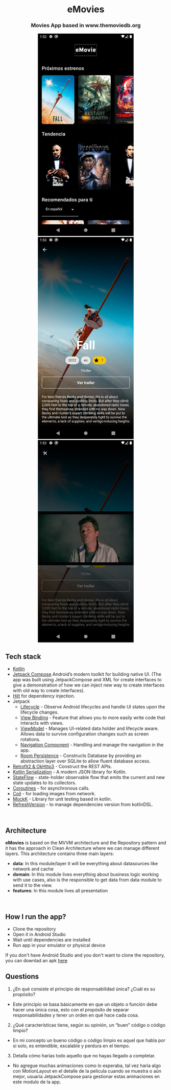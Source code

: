 <h1 align="center">eMovies</h1>

<h3 align="center">
Movies App based in www.themoviedb.org
</h3>

<div align="center">
<img src="/previews/home.png" width="300"/>
    
<img src="/previews/detail.png" width="300"/>
   
<img src="/previews/trailer.png" width="300"/>
</div>


## Tech stack
- [Kotlin](https://kotlinlang.org/)
- [Jetpack Compose](https://developer.android.com/jetpack/compose) Android’s modern toolkit for building native UI. (The app was built using JetpackCompose and XML for create interfaces to give a demonstration of how we can inject new way to create interfaces with old way to create interfaces).
- [Hilt](https://developer.android.com/training/dependency-injection/hilt-android) for dependency injection.
- Jetpack
    - [Lifecycle](https://developer.android.com/topic/libraries/architecture/lifecycle) - Observe Android lifecycles and handle UI states upon the lifecycle changes.
    - [View Binding](https://developer.android.com/topic/libraries/view-binding) - Feature that allows you to more easily write code that interacts with views.
    - [ViewModel](https://developer.android.com/topic/libraries/architecture/viewmodel) - Manages UI-related data holder and lifecycle aware. Allows data to survive configuration changes such as screen rotations.
    - [Navigation Component](https://developer.android.com/guide/navigation/navigation-getting-started) - Handling and manage the navigation in the app.
    - [Room Persistence](https://developer.android.com/jetpack/androidx/releases/room) - Constructs Database by providing an abstraction layer over SQLite to allow fluent database access.
- [Retrofit2 & OkHttp3](https://github.com/square/retrofit) - Construct the REST APIs.
- [Kotlin Serialization](https://kotlinlang.org/docs/serialization.html) - A modern JSON library for Kotlin.
- [StateFlow](https://developer.android.com/kotlin/flow/stateflow-and-sharedflow) - state-holder observable flow that emits the current and new state updates to its collectors.
- [Coroutines](https://developer.android.com/kotlin/coroutines) - for asynchronous calls.
- [Coil](https://coil-kt.github.io/coil/) - for loading images from network.
- [MockK](https://mockk.io/) - Library for unit testing based in kotlin.
- [RefreshVersion](https://github.com/jmfayard/refreshVersions) - to manage dependencies version from kotlinDSL.

<br />

## Architecture
**eMovies** is based on the MVVM architecture and the Repository pattern and it has the approach in Clean Architecture where we can manage different layers.
This architecture contains three main layers:

- **data**: In this module/layer it will be everything about datasources like network and cache
- **domain**: In this module lives everything about business logic working with use cases, also is the responsible to get data from data module to send it to the view.
- **features**: In this module lives all presentation

<br />

## How I run the app?
- Clone the repository
- Open it in Android Studio
- Wait until dependencies are installed
- Run app in your emulator or physical device

If you don't have Android Studio and you don't want to clone the repository, you can downlad an apk [here](https://www.mediafire.com/file/si1kpvvwgbsn8eg/eMovies.apk/file) 


## Questions
1. ¿En qué consiste el principio de responsabilidad única? ¿Cuál es su propósito? 
 - Este principio se basa básicamente en que un objeto o función debe hacer una única cosa, esto con el propósito de separar responsabilidades y tener un orden en qué hace cada cosa.
2. ¿Qué características tiene, según su opinión, un “buen” código o código limpio? 
 - En mi concepto un bueno código o código limpio es aquel que habla por si solo, es entendible, escalable y perdura en el tiempo.
3. Detalla cómo harías todo aquello que no hayas llegado a completar. 
 - No agregue muchas animaciones como lo esperaba, tal vez haría algo con MotionLayout en el detalle de la pelicula cuando se muestra o aún mejor, usuaria JetpackCompose para gestionar estas animaciones en este modulo de la app. 
